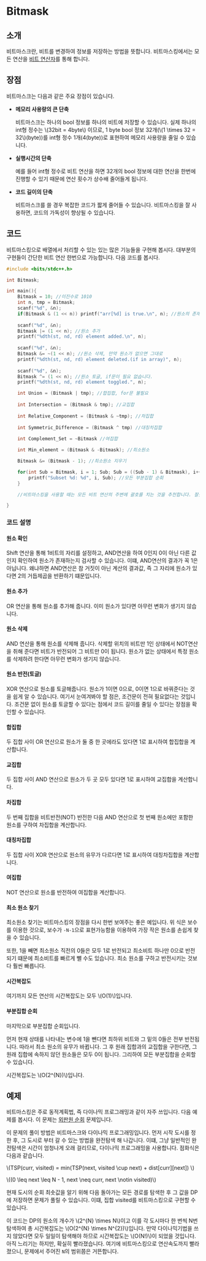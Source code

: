 # Bitmask



## 소개

비트마스크란, 비트를 변경하여 정보를 저장하는 방법을 뜻합니다. 비트마스킹에서는 모든 연산을 [비트 연산자](./bit-operator.md)를 통해 합니다.

 ## 장점

비트마스크는 다음과 같은 주요 장점이 있습니다.

* __메모리 사용량의 큰 단축__

  비트마스크는 하나의 bool 정보를 하나의 비트에 저장할 수 있습니다. 실제 하나의 int형 정수는 \\(32bit = 4byte\\) 이므로, 1 byte bool 정보 32개(\\(1 \times 32 = 32\\)(byte))를 int형 정수 1개(4(byte))로 표현하여 메모리 사용량을 줄일 수 있습니다. 

* __실행시간의 단축__

  예를 들어 int형 정수로 비트 연산을 하면 32개의 bool 정보에 대한 연산을 한번에 진행할 수 있기 때문에 연산 횟수가 상수배 줄어들게 됩니다.

* __코드 길이의 단축__

  비트마스크를 쓸 경우 복잡한 코드가 짧게 줄어들 수 있습니다. 비트마스킹을 잘 사용하면, 코드의 가독성이 향상될 수 있습니다.

## 코드

비트마스킹으로 배열에서 처리할 수 있는 있는 많은 기능들을 구현해 봅시다. 대부분의 구현들이 간단한 비트 연산 한번으로 가능합니다. 다음 코드를 봅시다.

``` c++
#include <bits/stdc++.h> 

int Bitmask;

int main(){
    Bitmask = 10; //이진수로 1010
    int n, tmp = Bitmask;
    scanf("%d", &n);
    if(Bitmask & (1 << n)) printf("arr[%d] is true.\n", n); //원소의 존재 확인
    
    scanf("%d", &n);
    Bitmask |= (1 << n); //원소 추가
    printf("%dth(st, nd, rd) element added.\n", n);
  
    scanf("%d", &n);
    Bitmask &= ~(1 << n); //원소 삭제, 만약 원소가 없으면 그대로
    printf("%dth(st, nd, rd) element deleted.(if in array)", n);
    
    scanf("%d", &n);
    Bitmask ^= (1 << n); //원소 토글, if문이 필요 없습니다.
    printf("%dth(st, nd, rd) element toggled.", n);

    int Union = (Bitmask | tmp); //합집합, for문 불필요
    
    int Intersection = (Bitmask & tmp); //교집합
    
    int Relative_Component = (Bitmask & ~tmp); //차집합
    
    int Symmetric_Difference = (Bitmask ^ tmp) //대칭차집합
    
    int Complement_Set = ~Bitmask //여집합

    int Min_element = (Bitmask & -Bitmask); //최소원소

    Bitmask &= (Bitmask - 1); //최소원소 지우기

    for(int Sub = Bitmask, i = 1; Sub; Sub = ((Sub - 1) & Bitmask), i++){
        printf("Subset %d: %d", i, Sub); //모든 부분집합 순회
    }

    //비트마스킹을 사용할 때는 모든 비트 연산의 주변에 괄호를 치는 것을 추천합니다. 잘못하면 연산자 우선순위 때문에 어이없는 오류가 날 수도 있기 떄문입니다.

}
```



### 코드 설명


#### 원소 확인

Shift 연산을 통해 1비트의 자리를 설정하고, AND연산을 하여 0인지 0이 아닌 다른 값인지 확인하여 원소가 존재하는지 검사할 수 있습니다. 이떄, AND연산의 결과가 꼭 1은 아닙니다. 왜냐하면 AND연산은 참 거짓이 아닌 계산의 결과값, 즉 그 자리에 원소가 있다면 2의 거듭제곱을 반환하기 떄문입니다. 

#### 원소 추가

OR 연산을 통해 원소를 추가해 줍니다. 이미 원소가 있다면 아무런 변화가 생기지 않습니다.

#### 원소 삭제

AND 연산을 통해 원소를 삭제해 줍니다. 삭제할 위치의 비트만 1인 상태에서 NOT연산을 취해 준다면 비트가 반전되어 그 비트만 0이 됩니다. 원소가 없는 상태에서 특정 원소를 삭제하려 한다면 아무런 변화가 생기지 않습니다.

#### 원소 반전(토글)

XOR 연산으로 원소를 토글해줍니다. 원소가 1이면 0으로, 0이면 1으로 바꿔준다는 것을 쉽게 알 수 있습니다. 여기서 눈여겨봐야 할 점은, 조건문이 전혀 필요없다는 것입니다. 조건문 없이 원소를 토글할 수 있다는 점에서 코드 길이를 줄일 수 있다는 장점을 확인할 수 있습니다.

#### 합집합

두 집합 사이 OR 연산으로 원소가 둘 중 한 곳에라도 있다면 1로 표시하여 합집합을 계산합니다. 

#### 교집합

두 집합 사이 AND 연산으로 원소가 두 곳 모두 있다면 1로 표시하여 교집합을 계산합니다. 

#### 차집합

두 번째 집합을 비트반전(NOT) 반전한 다음 AND 연산으로 첫 번째 원소에만 포함한 원소를 구하여 차집합을 계산합니다.

#### 대칭차집합

두 집합 사이 XOR 연산으로 원소의 유무가 다르다면 1로 표시하여 대칭차집합을 계산합니다. 

#### 여집합

NOT 연산으로 원소를 반전하여 여집합을 계산합니다.

#### 최소 원소 찾기

최소원소 찾기는 비트마스킹의 장점을 다시 한번 보여주는 좋은 예입니다. 위 식은 보수를 이용한 것으로, 보수가 `-N-1`으로 표현가능함을 이용하여 가장 작은 원소를 손쉽게 찾을 수 있습니다.

또한, 1을 빼면 최소원소 직전의 0들은 모두 1로 반전되고 최소비트 하나만 0으로 반전되기 떄문에 최소비트를 빠르게 뺄 수도 있습니다. 최소 원소를 구하고 반전시키는 것보다 훨씬 빠릅니다. 

#### 시간복잡도

여기까지 모든 연산의 시간복잡도는 모두 \\(O(1)\\)입니다.

#### 부분집합 순회 

마지막으로 부분집합 순회입니다. 

먼저 현재 상태를 나타내는 변수에 1을 뺀다면 최하위 비트와 그 밑의 0들은 전부 반전됩니다. 따라서 최소 원소의 유무가 바뀝니다. 그 후 원래 집합과의 교집합을 구한다면, 그 원래 집합에 속하지 않던 원소들은 모두 0이 됩니다. 그리하여 모든 부분집합을 순회할 수 있습니다.

시간복잡도는 \\(O(2^{N})\\)입니다.

## 예제

비트마스킹은 주로 동적계획법, 즉 다이나믹 프로그래밍과 같이 자주 쓰입니다. 다음 예제를 봅시다. 이 문제는 [외판원 순회](https://www.acmicpc.net/problem/2098) 문제입니다.



이 문제의 풀이 방법은 비트마스크와 다이나믹 프로그래밍입니다. 먼저 시작 도시를 정한 후, 그 도시로 부터 갈 수 있는 방법을 완전탐색 해 나갑니다. 이떄, 그냥 일반적인 완전탐색은 시간이 엄청나게 오래 걸리므로, 다이나믹 프로그래밍을 사용합니다. 점화식은 다음과 같습니다.

 

\\(TSP(curr, visited) = min(TSP(next, visited \cup next) + dist[curr][next]) \\)

\\((0 \leq next \leq N - 1, next \neq curr, next \notin visited)\\)

 

현재 도시의 순회 최솟값을 알기 위해 다음 돌아가는 모든 경로를 탐색한 후 그 값을 DP에 저장하면 문제가 풀릴 수 있습니다. 이떄, 집합 visited를 비트마스킹으로 구현할 수 있습니다.

이 코드는 DP의 원소의 개수가 \\(2^{N} \times N\\)이고 이를 각 도시마다 한 번씩 N번 탐색하여 총 시간복잡도는 \\(O(2^{N} \times N^{2})\\)입니다. 만약 다이나믹기법을 쓰지 않았다면 모두 일일이 탐색해야 하므로 시간복잡도는 \\(O(N!)\\)이 되었을 것입니다. 아직 느리기는 하지만, 확실히 빨라졌습니다. 여기에 비트마스킹으로 연산속도까지 빨라졌으니, 문제에서 주어진 `N`의 범위쯤은 거뜬합니다.

